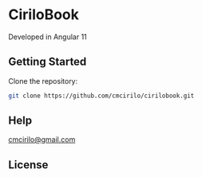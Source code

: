 # CiriloBook

Developed in Angular 11

## Getting Started

Clone the repository:

```sh
git clone https://github.com/cmcirilo/cirilobook.git
```

## Help

cmcirilo@gmail.com

## License
